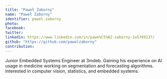 ```yaml
---
title: "Paweł Zaborny"
name: "Paweł Zaborny"
identifier: pawel.zaborny
photo:
facebook:
twitter:
linkedin: https://www.linkedin.com/in/pawe%C5%82-zaborny-2a5769137/
github: "https://github.com/pawelzaborny"
contribution:
---
```


Junior Embedded Systems Engineer at 3mdeb. Gaining his experience on AI usage
in medicine working on segmentation and forecasting algorithms. Interested in
computer vision, statistics, and embedded systems.
